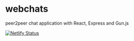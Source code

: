 # webchats
peer2peer chat application with React, Express and Gun.js

[![Netlify Status](https://api.netlify.com/api/v1/badges/3d9ba6bb-c66e-4eeb-bd9d-3402883599e1/deploy-status)](https://app.netlify.com/sites/heroic-fox-ed3d9f/deploys)
